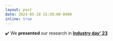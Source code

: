 ```yaml
---
layout: post
date: 2023-05-10 15:59:00-0400
inline: true
---
```


:heavy_check_mark:  We <strong> presented </strong> our research in <strong>  <a class="news-title" href="https://wiot.northeastern.edu/events/industry-day/">Industry day' 23 </a>  </strong>
